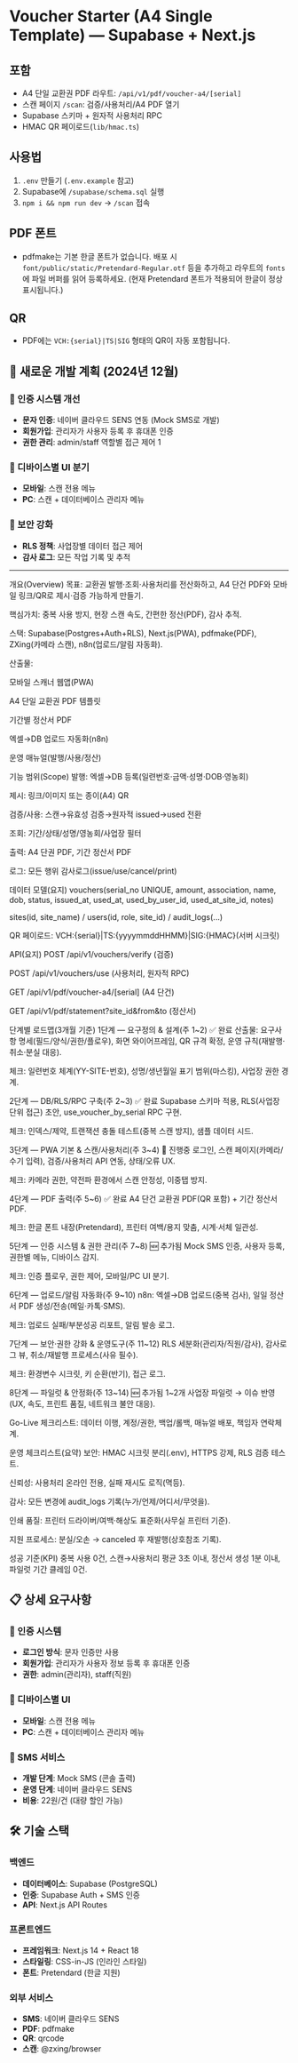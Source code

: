 # Voucher Starter (A4 Single Template) — Supabase + Next.js

## 포함
- A4 단일 교환권 PDF 라우트: `/api/v1/pdf/voucher-a4/[serial]`
- 스캔 페이지 `/scan`: 검증/사용처리/A4 PDF 열기
- Supabase 스키마 + 원자적 사용처리 RPC
- HMAC QR 페이로드(`lib/hmac.ts`)

## 사용법
1. `.env` 만들기 (`.env.example` 참고)
2. Supabase에 `/supabase/schema.sql` 실행
3. `npm i && npm run dev` → `/scan` 접속

## PDF 폰트
- pdfmake는 기본 한글 폰트가 없습니다. 배포 시 `font/public/static/Pretendard-Regular.otf` 등을 추가하고
  라우트의 `fonts`에 파일 버퍼를 읽어 등록하세요.
  (현재 Pretendard 폰트가 적용되어 한글이 정상 표시됩니다.)

## QR
- PDF에는 `VCH:{serial}|TS|SIG` 형태의 QR이 자동 포함됩니다.

## 🚀 새로운 개발 계획 (2024년 12월)

### 📱 인증 시스템 개선
- **문자 인증**: 네이버 클라우드 SENS 연동 (Mock SMS로 개발)
- **회원가입**: 관리자가 사용자 등록 후 휴대폰 인증
- **권한 관리**: admin/staff 역할별 접근 제어
1
### 🎯 디바이스별 UI 분기
- **모바일**: 스캔 전용 메뉴
- **PC**: 스캔 + 데이터베이스 관리자 메뉴

### 🔐 보안 강화
- **RLS 정책**: 사업장별 데이터 접근 제어
- **감사 로그**: 모든 작업 기록 및 추적

---

개요(Overview)
목표: 교환권 발행·조회·사용처리를 전산화하고, A4 단건 PDF와 모바일 링크/QR로 제시·검증 가능하게 만들기.

핵심가치: 중복 사용 방지, 현장 스캔 속도, 간편한 정산(PDF), 감사 추적.

스택: Supabase(Postgres+Auth+RLS), Next.js(PWA), pdfmake(PDF), ZXing(카메라 스캔), n8n(업로드/알림 자동화).

산출물:

모바일 스캐너 웹앱(PWA)

A4 단일 교환권 PDF 템플릿

기간별 정산서 PDF

엑셀→DB 업로드 자동화(n8n)

운영 매뉴얼(발행/사용/정산)

기능 범위(Scope)
발행: 엑셀→DB 등록(일련번호·금액·성명·DOB·영농회)

제시: 링크/이미지 또는 종이(A4) QR

검증/사용: 스캔→유효성 검증→원자적 issued→used 전환

조회: 기간/상태/성명/영농회/사업장 필터

출력: A4 단권 PDF, 기간 정산서 PDF

로그: 모든 행위 감사로그(issue/use/cancel/print)

데이터 모델(요지)
vouchers(serial_no UNIQUE, amount, association, name, dob, status, issued_at, used_at, used_by_user_id, used_at_site_id, notes)

sites(id, site_name) / users(id, role, site_id) / audit_logs(...)

QR 페이로드: VCH:{serial}|TS:{yyyymmddHHMM}|SIG:{HMAC}(서버 시크릿)

API(요지)
POST /api/v1/vouchers/verify (검증)

POST /api/v1/vouchers/use (사용처리, 원자적 RPC)

GET /api/v1/pdf/voucher-a4/[serial] (A4 단건)

GET /api/v1/pdf/statement?site_id&from&to (정산서)

단계별 로드맵(3개월 기준)
1단계 — 요구정의 & 설계(주 1~2) ✅ 완료
산출물: 요구사항 명세(필드/양식/권한/플로우), 화면 와이어프레임, QR 규격 확정, 운영 규칙(재발행·취소·분실 대응).

체크: 일련번호 체계(YY-SITE-번호), 성명/생년월일 표기 범위(마스킹), 사업장 권한 경계.

2단계 — DB/RLS/RPC 구축(주 2~3) ✅ 완료
Supabase 스키마 적용, RLS(사업장 단위 접근) 초안, use_voucher_by_serial RPC 구현.

체크: 인덱스/제약, 트랜잭션 충돌 테스트(중복 스캔 방지), 샘플 데이터 시드.

3단계 — PWA 기본 & 스캔/사용처리(주 3~4) 🔄 진행중
로그인, 스캔 페이지(카메라/수기 입력), 검증/사용처리 API 연동, 상태/오류 UX.

체크: 카메라 권한, 약전파 환경에서 스캔 안정성, 이중탭 방지.

4단계 — PDF 출력(주 5~6) ✅ 완료
A4 단건 교환권 PDF(QR 포함) + 기간 정산서 PDF.

체크: 한글 폰트 내장(Pretendard), 프린터 여백/용지 맞춤, 시계·서체 일관성.

5단계 — 인증 시스템 & 권한 관리(주 7~8) 🆕 추가됨
Mock SMS 인증, 사용자 등록, 권한별 메뉴, 디바이스 감지.

체크: 인증 플로우, 권한 제어, 모바일/PC UI 분기.

6단계 — 업로드/알림 자동화(주 9~10)
n8n: 엑셀→DB 업로드(중복 검사), 일일 정산서 PDF 생성/전송(메일·카톡·SMS).

체크: 업로드 실패/부분성공 리포트, 알림 발송 로그.

7단계 — 보안·권한 강화 & 운영도구(주 11~12)
RLS 세분화(관리자/직원/감사), 감사로그 뷰, 취소/재발행 프로세스(사유 필수).

체크: 환경변수 시크릿, 키 순환(반기), 접근 로그.

8단계 — 파일럿 & 안정화(주 13~14) 🆕 추가됨
1~2개 사업장 파일럿 → 이슈 반영(UX, 속도, 프린트 품질, 네트워크 불안 대응).

Go-Live 체크리스트: 데이터 이행, 계정/권한, 백업/롤백, 매뉴얼 배포, 책임자 연락체계.

운영 체크리스트(요약)
보안: HMAC 시크릿 분리(.env), HTTPS 강제, RLS 검증 테스트.

신뢰성: 사용처리 온라인 전용, 실패 재시도 로직(멱등).

감사: 모든 변경에 audit_logs 기록(누가/언제/어디서/무엇을).

인쇄 품질: 프린터 드라이버/여백·해상도 표준화(사무실 프린터 기준).

지원 프로세스: 분실/오손 → canceled 후 재발행(상호참조 기록).

성공 기준(KPI)
중복 사용 0건, 스캔→사용처리 평균 3초 이내, 정산서 생성 1분 이내, 파일럿 기간 클레임 0건.

## 📋 상세 요구사항

### 🔐 인증 시스템
- **로그인 방식**: 문자 인증만 사용
- **회원가입**: 관리자가 사용자 정보 등록 후 휴대폰 인증
- **권한**: admin(관리자), staff(직원)

### 📱 디바이스별 UI
- **모바일**: 스캔 전용 메뉴
- **PC**: 스캔 + 데이터베이스 관리자 메뉴

### 💬 SMS 서비스
- **개발 단계**: Mock SMS (콘솔 출력)
- **운영 단계**: 네이버 클라우드 SENS
- **비용**: 22원/건 (대량 할인 가능)

## 🛠️ 기술 스택

### 백엔드
- **데이터베이스**: Supabase (PostgreSQL)
- **인증**: Supabase Auth + SMS 인증
- **API**: Next.js API Routes

### 프론트엔드
- **프레임워크**: Next.js 14 + React 18
- **스타일링**: CSS-in-JS (인라인 스타일)
- **폰트**: Pretendard (한글 지원)

### 외부 서비스
- **SMS**: 네이버 클라우드 SENS
- **PDF**: pdfmake
- **QR**: qrcode
- **스캔**: @zxing/browser
